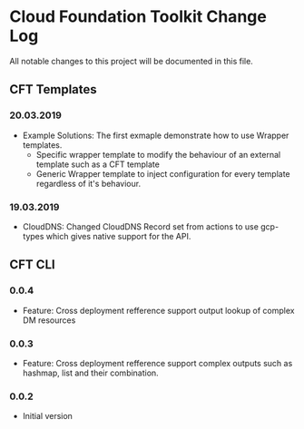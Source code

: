 # Cloud Foundation Toolkit Change Log

All notable changes to this project will be documented in this file.

## CFT Templates

### 20.03.2019

 - Example Solutions: The first exmaple demonstrate how to use Wrapper templates.
   - Specific wrapper template to modify the behaviour of an external template such as a CFT template
   - Generic Wrapper template to inject configuration for every template regardless of it's behaviour.

### 19.03.2019

 - CloudDNS: Changed CloudDNS Record set from actions to use gcp-types which gives native support for the API.

## CFT CLI

### 0.0.4

- Feature: Cross deployment refference support output lookup of complex DM resources 

### 0.0.3

- Feature: Cross deployment refference support complex outputs such as hashmap, list and their combination. 

### 0.0.2 

- Initial version
